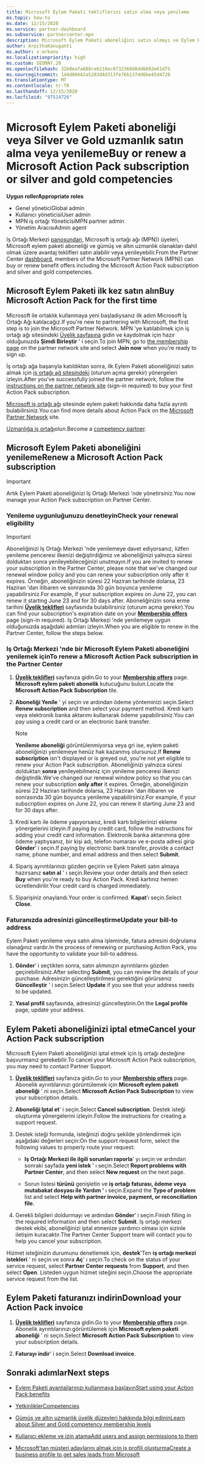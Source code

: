 ```yaml
---
title: Microsoft Eylem Paketi tekliflerini satın alma veya yenileme
ms.topic: how-to
ms.date: 12/15/2020
ms.service: partner-dashboard
ms.subservice: partnercenter-mpn
description: Microsoft Eylem Paketi aboneliğini satın almayı ve Eylem Paketi avantajları kullanmaya nasıl başlayacağınızı öğrenin. Ayrıca bkz. yenilemeyi, iptal etmeyi, faturanızı görüntülemeyi ve daha fazlasını öğrenin.
author: ArpithaKanuganti
ms.author: v-arkanu
ms.localizationpriority: high
ms.custom: SEOMAY.20
ms.openlocfilehash: 32b8eafa688ce6210ec0732368d8dd6892e61d75
ms.sourcegitcommit: 1d4d06642a5203d4d313fe76b137dd6be45d4728
ms.translationtype: MT
ms.contentlocale: tr-TR
ms.lasthandoff: 12/15/2020
ms.locfileid: "97514726"
---
```

# <a name="buy-or-renew-a-microsoft-action-pack-subscription-or-silver-and-gold-competencies"></a><span data-ttu-id="45885-104">Microsoft Eylem Paketi aboneliği veya Silver ve Gold uzmanlık satın alma veya yenileme</span><span class="sxs-lookup"><span data-stu-id="45885-104">Buy or renew a Microsoft Action Pack subscription or silver and gold competencies</span></span>


<span data-ttu-id="45885-105">**Uygun roller**</span><span class="sxs-lookup"><span data-stu-id="45885-105">**Appropriate roles**</span></span>

- <span data-ttu-id="45885-106">Genel yönetici</span><span class="sxs-lookup"><span data-stu-id="45885-106">Global admin</span></span>
- <span data-ttu-id="45885-107">Kullanıcı yöneticisi</span><span class="sxs-lookup"><span data-stu-id="45885-107">User admin</span></span>
- <span data-ttu-id="45885-108">MPN iş ortağı Yöneticisi</span><span class="sxs-lookup"><span data-stu-id="45885-108">MPN partner admin</span></span>
- <span data-ttu-id="45885-109">Yönetim Aracısı</span><span class="sxs-lookup"><span data-stu-id="45885-109">Admin agent</span></span>


<span data-ttu-id="45885-110">Iş Ortağı Merkezi [panosundan](https://partner.microsoft.com/dashboard), Microsoft iş ortağı ağı (MPN)) üyeleri, Microsoft eylem paketi aboneliği ve gümüş ve altın uzmanlık olanakları dahil olmak üzere avantaj teklifleri satın alabilir veya yenileyebilir.</span><span class="sxs-lookup"><span data-stu-id="45885-110">From the Partner Center [dashboard](https://partner.microsoft.com/dashboard), members of the Microsoft Partner Network (MPN)) can buy or renew benefit offers including the Microsoft Action Pack subscription and silver and gold competencies.</span></span>

## <a name="buy-microsoft-action-pack-for-the-first-time"></a><span data-ttu-id="45885-111">Microsoft Eylem Paketi ilk kez satın alın</span><span class="sxs-lookup"><span data-stu-id="45885-111">Buy Microsoft Action Pack for the first time</span></span>

<span data-ttu-id="45885-112">Microsoft ile ortaklık kullanmaya yeni başladıysanız ilk adım Microsoft İş Ortağı Ağı katılacağız.</span><span class="sxs-lookup"><span data-stu-id="45885-112">If you're new to partnering with Microsoft, the first step is to join the Microsoft Partner Network.</span></span> <span data-ttu-id="45885-113">MPN 'ye katılabilmek için iş ortağı ağı sitesindeki [Üyelik sayfasına](https://partner.microsoft.com/membership) gidin ve kaydolmak için hazır olduğunuzda **Şimdi Birleştir** ' i seçin.</span><span class="sxs-lookup"><span data-stu-id="45885-113">To join MPN, go to [the membership page](https://partner.microsoft.com/membership) on the partner network site and select **Join now** when you're ready to sign up.</span></span>

<span data-ttu-id="45885-114">İş ortağı ağa başarıyla katıldıktan sonra, ilk Eylem Paketi aboneliğinizi satın almak için [iş ortağı ağ sitesindeki](https://partner.microsoft.com/membership/action-pack) (oturum açma gerekir) yönergeleri izleyin.</span><span class="sxs-lookup"><span data-stu-id="45885-114">After you've successfully joined the partner network, follow the [instructions on the partner network site](https://partner.microsoft.com/membership/action-pack) (sign-in required) to buy your first Action Pack subscription.</span></span> 

<span data-ttu-id="45885-115">[Microsoft iş ortağı ağı](https://partner.microsoft.com/membership/internal-use-software#simple-tab-content-3) sitesinde eylem paketi hakkında daha fazla ayrıntı bulabilirsiniz.</span><span class="sxs-lookup"><span data-stu-id="45885-115">You can find more details about Action Pack on the [Microsoft Partner Network](https://partner.microsoft.com/membership/internal-use-software#simple-tab-content-3) site.</span></span>

<span data-ttu-id="45885-116">[Uzmanlığa iş ortağı](https://partner.microsoft.com/membership/competencies)olun.</span><span class="sxs-lookup"><span data-stu-id="45885-116">Become a [competency partner](https://partner.microsoft.com/membership/competencies).</span></span> 

## <a name="renew-a-microsoft-action-pack-subscription"></a><span data-ttu-id="45885-117">Microsoft Eylem Paketi aboneliğini yenileme</span><span class="sxs-lookup"><span data-stu-id="45885-117">Renew a Microsoft Action Pack subscription</span></span>

>[!IMPORTANT]
><span data-ttu-id="45885-118">Artık Eylem Paketi aboneliğinizi Iş Ortağı Merkezi 'nde yönetirsiniz.</span><span class="sxs-lookup"><span data-stu-id="45885-118">You now manage your Action Pack subscription on Partner Center.</span></span>

### <a name="check-your-renewal-eligibility"></a><span data-ttu-id="45885-119">Yenileme uygunluğunuzu denetleyin</span><span class="sxs-lookup"><span data-stu-id="45885-119">Check your renewal eligibility</span></span>

>[!IMPORTANT]
><span data-ttu-id="45885-120">Aboneliğinizi Iş Ortağı Merkezi 'nde yenilemeye davet ediyorsanız, lütfen yenileme penceresi ilkenizi değiştirdiğimiz ve aboneliğinizi yalnızca süresi dolduktan sonra yenileyebileceğinizi unutmayın.</span><span class="sxs-lookup"><span data-stu-id="45885-120">If you are invited to renew your subscription in the Partner Center, please note that we've changed our renewal window policy and you can renew your subscription only after it expires.</span></span> <span data-ttu-id="45885-121">Örneğin, aboneliğinizin süresi 22 Haziran tarihinde dolarsa, 23 Haziran 'dan itibaren ve sonrasında 30 gün boyunca yenileme yapabilirsiniz.</span><span class="sxs-lookup"><span data-stu-id="45885-121">For example, if your subscription expires on June 22, you can renew it starting June 23 and for 30 days after.</span></span>
><span data-ttu-id="45885-122">Aboneliğinizin sona erme tarihini [**Üyelik teklifleri**](https://partnercenter.microsoft.com/pcv/partnership/offers) sayfasında bulabilirsiniz (oturum açma gerekir).</span><span class="sxs-lookup"><span data-stu-id="45885-122">You can find your subscription's expiration date on your [**Membership offers**](https://partnercenter.microsoft.com/pcv/partnership/offers) page (sign-in required).</span></span> <span data-ttu-id="45885-123">Iş Ortağı Merkezi 'nde yenilemeye uygun olduğunuzda aşağıdaki adımları izleyin.</span><span class="sxs-lookup"><span data-stu-id="45885-123">When you are eligible to renew in the Partner Center, follow the steps below.</span></span>  

### <a name="to-renew-a-microsoft-action-pack-subscription-in-the-partner-center"></a><span data-ttu-id="45885-124">Iş Ortağı Merkezi 'nde bir Microsoft Eylem Paketi aboneliğini yenilemek için</span><span class="sxs-lookup"><span data-stu-id="45885-124">To renew a Microsoft Action Pack subscription in the Partner Center</span></span>

1. <span data-ttu-id="45885-125">[**Üyelik teklifleri**](https://partnercenter.microsoft.com/pcv/partnership/offers) sayfanıza gidin.</span><span class="sxs-lookup"><span data-stu-id="45885-125">Go to your [**Membership offers**](https://partnercenter.microsoft.com/pcv/partnership/offers) page.</span></span> <span data-ttu-id="45885-126">**Microsoft eylem paketi abonelik** kutucuğunu bulun.</span><span class="sxs-lookup"><span data-stu-id="45885-126">Locate the **Microsoft Action Pack Subscription** tile.</span></span>  

2. <span data-ttu-id="45885-127">**Aboneliği Yenile** ' yi seçin ve ardından ödeme yönteminizi seçin.</span><span class="sxs-lookup"><span data-stu-id="45885-127">Select **Renew subscription** and then select your payment method.</span></span> <span data-ttu-id="45885-128">Kredi kartı veya elektronik banka aktarımı kullanarak ödeme yapabilirsiniz.</span><span class="sxs-lookup"><span data-stu-id="45885-128">You can pay using a credit card or an electronic bank transfer.</span></span>

    >[!NOTE]
    ><span data-ttu-id="45885-129">**Yenileme aboneliği** görüntülenmiyorsa veya gri ise, eylem paketi aboneliğinizi yenilemeye henüz hak kazanmış olursunuz.</span><span class="sxs-lookup"><span data-stu-id="45885-129">If **Renew subscription** isn't displayed or is greyed out, you're not yet eligible to renew your Action Pack subscription.</span></span> <span data-ttu-id="45885-130">Aboneliğinizi yalnızca süresi dolduktan **sonra** yenileyebilmeniz için yenileme penceresi ilkenizi değiştirdik.</span><span class="sxs-lookup"><span data-stu-id="45885-130">We've changed our renewal window policy so that you can renew your subscription **only after** it expires.</span></span> <span data-ttu-id="45885-131">Örneğin, aboneliğinizin süresi 22 Haziran tarihinde dolarsa, 23 Haziran 'dan itibaren ve sonrasında 30 gün boyunca yenileme yapabilirsiniz.</span><span class="sxs-lookup"><span data-stu-id="45885-131">For example, if your subscription expires on June 22, you can renew it starting June 23 and for 30 days after.</span></span>  

3. <span data-ttu-id="45885-132">Kredi kartı ile ödeme yapıyorsanız, kredi kartı bilgilerinizi ekleme yönergelerini izleyin.</span><span class="sxs-lookup"><span data-stu-id="45885-132">If paying by credit card, follow the instructions for adding your credit card information.</span></span> <span data-ttu-id="45885-133">Elektronik banka aktarımına göre ödeme yaptıysanız, bir kişi adı, telefon numarası ve e-posta adresi girip **Gönder**' i seçin.</span><span class="sxs-lookup"><span data-stu-id="45885-133">If paying by electronic bank transfer, provide a contact name, phone number, and email address and then select **Submit**.</span></span>

4. <span data-ttu-id="45885-134">Sipariş ayrıntılarınızı gözden geçirin ve Eylem Paketi satın almaya hazırsanız **satın al** ' ı seçin.</span><span class="sxs-lookup"><span data-stu-id="45885-134">Review your order details and then select **Buy** when you're ready to buy Action Pack.</span></span> <span data-ttu-id="45885-135">Kredi kartınız hemen ücretlendirilir.</span><span class="sxs-lookup"><span data-stu-id="45885-135">Your credit card is charged immediately.</span></span>

5. <span data-ttu-id="45885-136">Siparişiniz onaylandı.</span><span class="sxs-lookup"><span data-stu-id="45885-136">Your order is confirmed.</span></span> <span data-ttu-id="45885-137">**Kapat**’ı seçin.</span><span class="sxs-lookup"><span data-stu-id="45885-137">Select **Close**.</span></span>

### <a name="update-your-bill-to-address"></a><span data-ttu-id="45885-138">Faturanızda adresinizi güncelleştirme</span><span class="sxs-lookup"><span data-stu-id="45885-138">Update your bill-to address</span></span>

<span data-ttu-id="45885-139">Eylem Paketi yenileme veya satın alma işleminde, fatura adresini doğrulama olanağınız vardır.</span><span class="sxs-lookup"><span data-stu-id="45885-139">In the process of renewing or purchasing Action Pack, you have the opportunity to validate your bill-to address.</span></span>

 1. <span data-ttu-id="45885-140">**Gönder**' i seçtikten sonra, satın alımınızın ayrıntılarını gözden geçirebilirsiniz.</span><span class="sxs-lookup"><span data-stu-id="45885-140">After selecting **Submit**, you can review the details of your purchase.</span></span> <span data-ttu-id="45885-141">Adresinizin güncelleştirilmesi gerektiğini görürseniz **Güncelleştir** ' i seçin.</span><span class="sxs-lookup"><span data-stu-id="45885-141">Select **Update** if you see that your address needs to be updated.</span></span>
  
 1. <span data-ttu-id="45885-142">**Yasal profil** sayfasında, adresinizi güncelleştirin.</span><span class="sxs-lookup"><span data-stu-id="45885-142">On the **Legal profile** page, update your address.</span></span>

## <a name="cancel-your-action-pack-subscription"></a><span data-ttu-id="45885-143">Eylem Paketi aboneliğinizi iptal etme</span><span class="sxs-lookup"><span data-stu-id="45885-143">Cancel your Action Pack subscription</span></span>

<span data-ttu-id="45885-144">Microsoft Eylem Paketi aboneliğinizi iptal etmek için Iş ortağı desteğine başvurmanız gerekebilir.</span><span class="sxs-lookup"><span data-stu-id="45885-144">To cancel your Microsoft Action Pack subscription, you may need to contact Partner Support.</span></span>

1. <span data-ttu-id="45885-145">[**Üyelik teklifleri**](https://partnercenter.microsoft.com/pcv/partnership/offers) sayfanıza gidin.</span><span class="sxs-lookup"><span data-stu-id="45885-145">Go to your [**Membership offers**](https://partnercenter.microsoft.com/pcv/partnership/offers) page.</span></span> <span data-ttu-id="45885-146">Abonelik ayrıntılarınızı görüntülemek için **Microsoft eylem paketi aboneliği** ' ni seçin.</span><span class="sxs-lookup"><span data-stu-id="45885-146">Select **Microsoft Action Pack Subscription** to view your subscription details.</span></span> 

3. <span data-ttu-id="45885-147">**Aboneliği Iptal et**' i seçin.</span><span class="sxs-lookup"><span data-stu-id="45885-147">Select **Cancel subscription**.</span></span> <span data-ttu-id="45885-148">Destek isteği oluşturma yönergelerini izleyin.</span><span class="sxs-lookup"><span data-stu-id="45885-148">Follow the instructions for creating a support request.</span></span> 

4. <span data-ttu-id="45885-149">Destek isteği formunda, isteğinizi doğru şekilde yönlendirmek için aşağıdaki değerleri seçin:</span><span class="sxs-lookup"><span data-stu-id="45885-149">On the support request form, select the following values to properly route your request:</span></span>

    -  <span data-ttu-id="45885-150">**Iş Ortağı Merkezi ile ilgili sorunları raporla**' yı seçin ve ardından sonraki sayfada **yeni istek** ' ı seçin.</span><span class="sxs-lookup"><span data-stu-id="45885-150">Select **Report problems with Partner Center**, and then select **New request** on the next page.</span></span>

    -  <span data-ttu-id="45885-151">Sorun listesi **türünü** genişletin ve **iş ortağı faturası, ödeme veya mutabakat dosyası ile Yardım '** ı seçin.</span><span class="sxs-lookup"><span data-stu-id="45885-151">Expand the **Type of problem** list and select **Help with partner invoice, payment, or reconciliation file**.</span></span> 

5. <span data-ttu-id="45885-152">Gerekli bilgileri doldurmayı ve ardından **Gönder**' i seçin.</span><span class="sxs-lookup"><span data-stu-id="45885-152">Finish filling in the required information and then select **Submit**.</span></span> <span data-ttu-id="45885-153">Iş ortağı merkezi destek ekibi, aboneliğinizi iptal etmenize yardımcı olması için sizinle iletişim kuracaktır.</span><span class="sxs-lookup"><span data-stu-id="45885-153">The Partner Center Support team will contact you to help you cancel your subscription.</span></span>

<span data-ttu-id="45885-154">Hizmet isteğinizin durumunu denetlemek için, **destek**'Ten **iş ortağı merkezi istekleri** ' ni seçin ve sonra **Aç**' ı seçin.</span><span class="sxs-lookup"><span data-stu-id="45885-154">To check on the status of your service request, select **Partner Center requests** from **Support**, and then select **Open**.</span></span> <span data-ttu-id="45885-155">Listeden uygun hizmet isteğini seçin.</span><span class="sxs-lookup"><span data-stu-id="45885-155">Choose the appropriate service request from the list.</span></span>  

## <a name="download-your-action-pack-invoice"></a><span data-ttu-id="45885-156">Eylem Paketi faturanızı indirin</span><span class="sxs-lookup"><span data-stu-id="45885-156">Download your Action Pack invoice</span></span>

1. <span data-ttu-id="45885-157">[**Üyelik teklifleri**](https://partnercenter.microsoft.com/pcv/partnership/offers) sayfanıza gidin.</span><span class="sxs-lookup"><span data-stu-id="45885-157">Go to your [**Membership offers**](https://partnercenter.microsoft.com/pcv/partnership/offers) page.</span></span> <span data-ttu-id="45885-158">Abonelik ayrıntılarınızı görüntülemek için **Microsoft eylem paketi aboneliği** ' ni seçin.</span><span class="sxs-lookup"><span data-stu-id="45885-158">Select **Microsoft Action Pack Subscription** to view your subscription details.</span></span> 

3. <span data-ttu-id="45885-159">**Faturayı indir**' i seçin.</span><span class="sxs-lookup"><span data-stu-id="45885-159">Select **Download invoice**.</span></span>
 
## <a name="next-steps"></a><span data-ttu-id="45885-160">Sonraki adımlar</span><span class="sxs-lookup"><span data-stu-id="45885-160">Next steps</span></span>

-   [<span data-ttu-id="45885-161">Eylem Paketi avantajlarınızı kullanmaya başlayın</span><span class="sxs-lookup"><span data-stu-id="45885-161">Start using your Action Pack benefits</span></span>](manage-your-partner-network-benefits.md)

-   [<span data-ttu-id="45885-162">Yetkinlikler</span><span class="sxs-lookup"><span data-stu-id="45885-162">Competencies</span></span>](learn-about-competencies.md)

-   [<span data-ttu-id="45885-163">Gümüş ve altın uzmanlık üyelik düzeyleri hakkında bilgi edinin</span><span class="sxs-lookup"><span data-stu-id="45885-163">Learn about Silver and Gold competency membership levels</span></span>](https://partner.microsoft.com/membership/internal-use-software#simple-tab-content-2)

-   [<span data-ttu-id="45885-164">Kullanıcı ekleme ve izin atama</span><span class="sxs-lookup"><span data-stu-id="45885-164">Add users and assign permissions to them</span></span>](create-user-accounts-and-set-permissions.md)

-   [<span data-ttu-id="45885-165">Microsoft’tan müşteri adaylarını almak için iş profili oluşturma</span><span class="sxs-lookup"><span data-stu-id="45885-165">Create a business profile to get sales leads from Microsoft</span></span>](create-a-marketing-profile.md)

